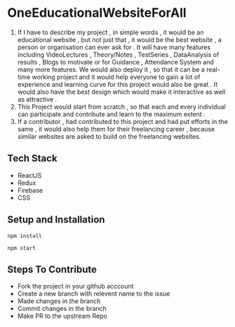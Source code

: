 # OneEducationalWebsiteForAll
1) If I have to describe my project , in simple words , it would be an educational website , but not just that  , it would be the best website , a person or organisation can ever ask for . It will have many features  including VideoLectures , Theory/Notes , TestSeries , DataAnalysis of results , Blogs to motivate or for Guidance  , Attendance System and many more features. We would also deploy it , so that it can be a real-time working  project and it would help everyone to gain a lot of experience and learning curve for this project would also be  great . It would also have the best design which would make it interactive as well as attractive .
2) This Project would start from scratch , so that each and every individual can participate and contribute and learn to the maximum extent .
3) If a contributor , had contributed to this project and had put efforts in the same , it would also help them for their freelancing career , because similar websites are asked to build on the freelancing websites.

## Tech Stack

- ReactJS
- Redux
- Firebase
- CSS

## Setup and Installation

```
npm install
```   

```
npm start
```   

## Steps To Contribute

- Fork the project in your github acccount
- Create a new branch with relevent name to the issue
- Made changes in the branch
- Commit changes in the branch
- Make PR to the upstream Repo


